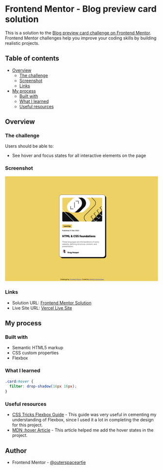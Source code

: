 # Frontend Mentor - Blog preview card solution

This is a solution to the [Blog preview card challenge on Frontend Mentor](https://www.frontendmentor.io/challenges/blog-preview-card-ckPaj01IcS). Frontend Mentor challenges help you improve your coding skills by building realistic projects.

## Table of contents

- [Overview](#overview)
  - [The challenge](#the-challenge)
  - [Screenshot](#screenshot)
  - [Links](#links)
- [My process](#my-process)
  - [Built with](#built-with)
  - [What I learned](#what-i-learned)
  - [Useful resources](#useful-resources)

## Overview

### The challenge

Users should be able to:

- See hover and focus states for all interactive elements on the page

### Screenshot

![Solution](./assets/images/solutionScreenshot.png)

### Links

- Solution URL: [Frontend Mentor Solution](https://www.frontendmentor.io/solutions/blog-preview-card-using-flexbox-of1QgyBjBB)
- Live Site URL: [Vercel Live Site](https://fem-blog-card-eight.vercel.app/)

## My process

### Built with

- Semantic HTML5 markup
- CSS custom properties
- Flexbox

### What I learned

```css
.card:hover {
  filter: drop-shadow(16px 16px);
}
```

### Useful resources

- [CSS Tricks Flexbox Guide](https://css-tricks.com/snippets/css/a-guide-to-flexbox/) - This guide was very useful in cementing my understanding of Flexbox, since I used it a lot in completing the design for this project.
- [MDN :hover Article](https://developer.mozilla.org/en-US/docs/Web/CSS/:hover) - This article helped me add the hover states in the project.

## Author

- Frontend Mentor - [@outerspaceartie](https://www.frontendmentor.io/profile/outerspaceartie)
